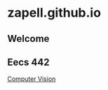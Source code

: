 # zapell.github.io
## Welcome

## Eecs 442

[Computer Vision]("https://github.com/zapell/eecs442_p1/blob/master/README.md")

